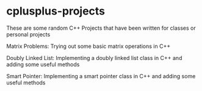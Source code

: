 # cplusplus-projects
These are some random C++ Projects that have been written for classes or personal projects

Matrix Problems:
Trying out some basic matrix operations in C++

Doubly Linked List:
Implementing a doubly linked list class in C++ and adding some useful methods

Smart Pointer:
Implementing a smart pointer class in C++ and adding some useful methods
